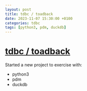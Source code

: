 ```yaml
---
layout: post
title: tdbc / toadback
date: 2023-11-07 15:30:00 +0100
categories: tdbc
tags: [python3, pdm, duckdb]
---
```


# [tdbc / toadback](https://github.com/cvdg/toadback)

Started a new project to exercise with:
  * python3
  * pdm
  * duckdb

